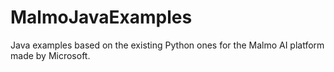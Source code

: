 # MalmoJavaExamples
Java examples based on the existing Python ones for the Malmo AI platform made by Microsoft.
